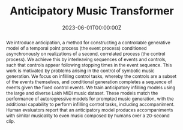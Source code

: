 ---
title: "Anticipatory Music Transformer"
authors:
- John Thickstun
- David Hall
- chrisdonahue
- Percy Liang
date: "2023-06-01T00:00:00Z"
doi: ""

publication_types: ["article"]
publication: ""
publication_short: ""

abstract: We introduce anticipation, a method for constructing a controllable generative model of a temporal point process (the event process) conditioned asynchronously on realizations of a second, correlated process (the control process). We achieve this by interleaving sequences of events and controls, such that controls appear following stopping times in the event sequence. This work is motivated by problems arising in the control of symbolic music generation. We focus on infilling control tasks, whereby the controls are a subset of the events themselves, and conditional generation completes a sequence of events given the fixed control events. We train anticipatory infilling models using the large and diverse Lakh MIDI music dataset. These models match the performance of autoregressive models for prompted music generation, with the additional capability to perform infilling control tasks, including accompaniment. Human evaluators report that an anticipatory model produces accompaniments with similar musicality to even music composed by humans over a 20-second clip.

tags:
- Music Transformer
- Anticipation in Music
- Machine Learning
- Artificial Intelligence
featured: false



url_pdf: "https://arxiv.org/pdf/2306.08620.pdf"
url_arxiv: "https://arxiv.org/abs/2306.08620"
url_sound: "https://crfm.stanford.edu/2023/06/16/anticipatory-music-transformer.html"
url_code: "https://github.com/jthickstun/anticipation"
---